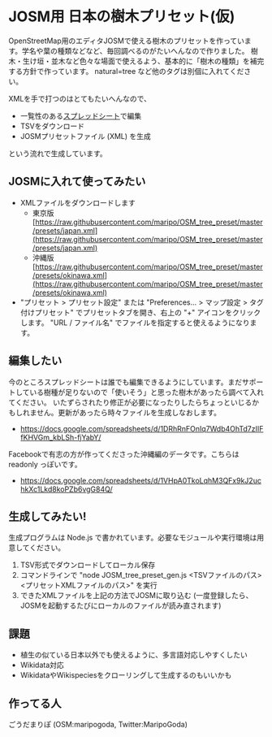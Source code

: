 # JOSM用 日本の樹木プリセット(仮)

OpenStreetMap用のエディタJOSMで使える樹木のプリセットを作っています。学名や葉の種類などなど、毎回調べるのがたいへんなので作りました。
樹木・生け垣・並木など色々な場面で使えるよう、基本的に「樹木の種類」を補完する方針で作っています。 natural=tree など他のタグは別個に入れてください。

XMLを手で打つのはとてもたいへんなので、

- 一覧性のある[スプレッドシート](https://docs.google.com/spreadsheets/d/1DRhRnFOnIq7Wdb4OhTd7zIIFfKHVGm_kbLSh-fjYabY/)で編集
- TSVをダウンロード
- JOSMプリセットファイル (XML) を生成

という流れで生成しています。

## JOSMに入れて使ってみたい

- XMLファイルをダウンロードします
	- 東京版 [https://raw.githubusercontent.com/maripo/OSM_tree_preset/master/presets/japan.xml](https://raw.githubusercontent.com/maripo/OSM_tree_preset/master/presets/japan.xml)
	- 沖縄版 [https://raw.githubusercontent.com/maripo/OSM_tree_preset/master/presets/okinawa.xml](https://raw.githubusercontent.com/maripo/OSM_tree_preset/master/presets/okinawa.xml)
- "プリセット > プリセット設定" または "Preferences... > マップ設定 > タグ付けプリセット" でプリセットタブを開き、右上の "+" アイコンをクリックします。
"URL / ファイル名" でファイルを指定すると使えるようになります。

## 編集したい

今のところスプレッドシートは誰でも編集できるようにしています。まだサポートしている樹種が足りないので「使いそう」と思った樹木があったら調べて入れてください。
いたずらされたり修正が必要になったりしたらちょっといじるかもしれません。更新があったら時々ファイルを生成しなおします。

- https://docs.google.com/spreadsheets/d/1DRhRnFOnIq7Wdb4OhTd7zIIFfKHVGm_kbLSh-fjYabY/

Facebookで有志の方が作ってくださった沖縄編のデータです。こちらは readonly っぽいです。

- https://docs.google.com/spreadsheets/d/1VHpA0TkoLqhM3QFx9kJ2uchkXc1Lkd8koPZb6vgG84Q/

## 生成してみたい!

生成プログラムは Node.js で書かれています。必要なモジュールや実行環境は用意してください。

1. TSV形式でダウンロードしてローカル保存
2. コマンドラインで "node JOSM_tree_preset_gen.js <TSVファイルのパス> <プリセットXMLファイルのパス>" を実行
3. できたXMLファイルを上記の方法でJOSMに取り込む (一度登録したら、JOSMを起動するたびにローカルのファイルが読み直されます)

## 課題

- 植生の似ている日本以外でも使えるように、多言語対応しやすくしたい
- Wikidata対応
- WikidataやWikispeciesをクローリングして生成するのもいいかも

## 作ってる人

ごうだまりぽ (OSM:maripogoda, Twitter:MaripoGoda)